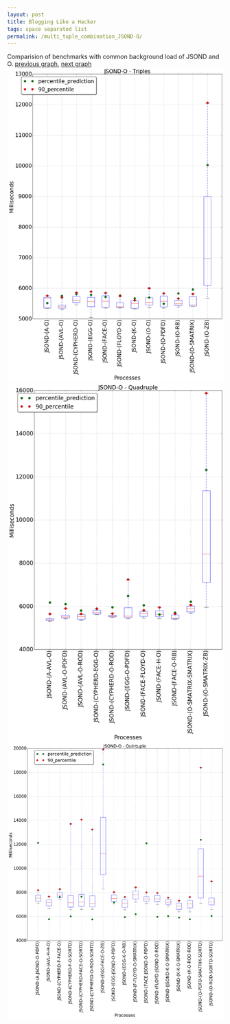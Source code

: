 ```yaml
---
layout: post
title: Blogging Like a Hacker
tags: space separated list
permalink: /multi_tuple_combination_JSOND-O/
---
```


Comparision of benchmarks with common background load of JSOND and O.
[previous graph](./multi_tuple_combination_JSOND-K/), [next graph](./multi_tuple_combination_JSOND-PDFD/)
<img src="./images/triple/JSOND/JSOND-O_box.png" alt="graph figure"><img src="./images/quadruple/JSOND/JSOND-O_box.png" alt="graph figure"><img src="./images/quintuple/JSOND/JSOND-O_box.png" alt="graph figure">